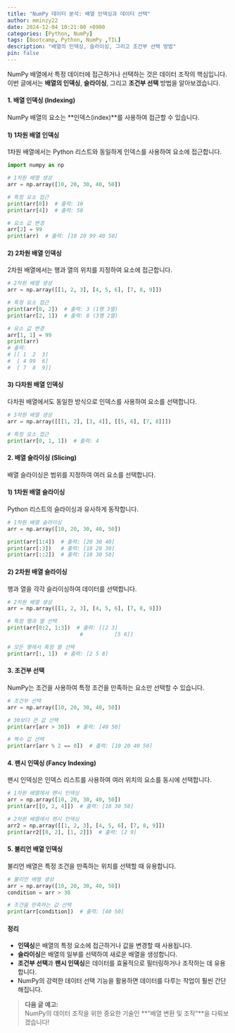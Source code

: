 ```yaml
---
title: "NumPy 데이터 분석: 배열 인덱싱과 데이터 선택"
author: mminzy22
date: 2024-12-04 10:21:00 +0900
categories: [Python, NumPy]
tags: [Bootcamp, Python, NumPy ,TIL]
description: "배열의 인덱싱, 슬라이싱, 그리고 조건부 선택 방법"
pin: false
---
```




NumPy 배열에서 특정 데이터에 접근하거나 선택하는 것은 데이터 조작의 핵심입니다. 이번 글에서는 **배열의 인덱싱**, **슬라이싱**, 그리고 **조건부 선택** 방법을 알아보겠습니다.


#### 1. 배열 인덱싱 (Indexing)

NumPy 배열의 요소는 **인덱스(index)**를 사용하여 접근할 수 있습니다.


#### 1) 1차원 배열 인덱싱

1차원 배열에서는 Python 리스트와 동일하게 인덱스를 사용하여 요소에 접근합니다.

```python
import numpy as np

# 1차원 배열 생성
arr = np.array([10, 20, 30, 40, 50])

# 특정 요소 접근
print(arr[0])  # 출력: 10
print(arr[4])  # 출력: 50

# 요소 값 변경
arr[2] = 99
print(arr)  # 출력: [10 20 99 40 50]
```


#### 2) 2차원 배열 인덱싱

2차원 배열에서는 행과 열의 위치를 지정하여 요소에 접근합니다.

```python
# 2차원 배열 생성
arr = np.array([[1, 2, 3], [4, 5, 6], [7, 8, 9]])

# 특정 요소 접근
print(arr[0, 2])  # 출력: 3 (1행 3열)
print(arr[2, 1])  # 출력: 8 (3행 2열)

# 요소 값 변경
arr[1, 1] = 99
print(arr)
# 출력:
# [[ 1  2  3]
#  [ 4 99  6]
#  [ 7  8  9]]
```


#### 3) 다차원 배열 인덱싱

다차원 배열에서도 동일한 방식으로 인덱스를 사용하여 요소를 선택합니다.

```python
# 3차원 배열 생성
arr = np.array([[[1, 2], [3, 4]], [[5, 6], [7, 8]]])

# 특정 요소 접근
print(arr[0, 1, 1])  # 출력: 4
```


#### 2. 배열 슬라이싱 (Slicing)

배열 슬라이싱은 범위를 지정하여 여러 요소를 선택합니다.


#### 1) 1차원 배열 슬라이싱

Python 리스트의 슬라이싱과 유사하게 동작합니다.

```python
# 1차원 배열 슬라이싱
arr = np.array([10, 20, 30, 40, 50])

print(arr[1:4])  # 출력: [20 30 40]
print(arr[:3])   # 출력: [10 20 30]
print(arr[::2])  # 출력: [10 30 50]
```


#### 2) 2차원 배열 슬라이싱

행과 열을 각각 슬라이싱하여 데이터를 선택합니다.

```python
# 2차원 배열 생성
arr = np.array([[1, 2, 3], [4, 5, 6], [7, 8, 9]])

# 특정 행과 열 선택
print(arr[0:2, 1:3])  # 출력: [[2 3]
                       #          [5 6]]

# 모든 행에서 특정 열 선택
print(arr[:, 1])  # 출력: [2 5 8]
```


#### 3. 조건부 선택

NumPy는 조건을 사용하여 특정 조건을 만족하는 요소만 선택할 수 있습니다.

```python
# 조건부 선택
arr = np.array([10, 20, 30, 40, 50])

# 30보다 큰 값 선택
print(arr[arr > 30])  # 출력: [40 50]

# 짝수 값 선택
print(arr[arr % 2 == 0])  # 출력: [10 20 40 50]
```


#### 4. 팬시 인덱싱 (Fancy Indexing)

팬시 인덱싱은 인덱스 리스트를 사용하여 여러 위치의 요소를 동시에 선택합니다.

```python
# 1차원 배열에서 팬시 인덱싱
arr = np.array([10, 20, 30, 40, 50])
print(arr[[0, 2, 4]])  # 출력: [10 30 50]

# 2차원 배열에서 팬시 인덱싱
arr2 = np.array([[1, 2, 3], [4, 5, 6], [7, 8, 9]])
print(arr2[[0, 2], [1, 2]])  # 출력: [2 9]
```


#### 5. 불리언 배열 인덱싱

불리언 배열은 특정 조건을 만족하는 위치를 선택할 때 유용합니다.

```python
# 불리언 배열 생성
arr = np.array([10, 20, 30, 40, 50])
condition = arr > 30

# 조건을 만족하는 값 선택
print(arr[condition])  # 출력: [40 50]
```


#### 정리

- **인덱싱**은 배열의 특정 요소에 접근하거나 값을 변경할 때 사용됩니다.
- **슬라이싱**은 배열의 일부를 선택하여 새로운 배열을 생성합니다.
- **조건부 선택**과 **팬시 인덱싱**은 데이터를 효율적으로 필터링하거나 조작하는 데 유용합니다.
- NumPy의 강력한 데이터 선택 기능을 활용하면 데이터를 다루는 작업이 훨씬 간단해집니다.

> **다음 글 예고:**  
> NumPy의 데이터 조작을 위한 중요한 기술인 **"배열 변환 및 조작"**을 다뤄보겠습니다!
